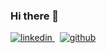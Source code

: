 ### Hi there 👋
<p>
  <a href="https://www.linkedin.com/in/dudgns0908/" rel="nofollow noreferrer">
    <img src="https://img.shields.io/badge/LinkedIn-0077B5?style=for-the-badge&logo=linkedin&logoColor=white" alt="linkedin">
  </a> &nbsp; 
  <a href="https://github.com/dudgns0908" rel="nofollow noreferrer">
    <img src="https://img.shields.io/badge/GitHub-100000?style=for-the-badge&logo=github&logoColor=white" alt="github">
  </a>
</p>

<!-- <img src="https://github-readme-stats.vercel.app/api?username=dudgns0908&theme=black"> -->
<!-- <img src="https://github-readme-stats.vercel.app/api/top-langs/?username=dudgns0908&theme=black"> -->

<!--
**dudgns0908/dudgns0908** is a ✨ _special_ ✨ repository because its `README.md` (this file) appears on your GitHub profile.

Here are some ideas to get you started:

- 🔭 I’m currently working on ...
- 🌱 I’m currently learning ...
- 👯 I’m looking to collaborate on ...
- 🤔 I’m looking for help with ...
- 💬 Ask me about ...
- 📫 How to reach me: ...
- 😄 Pronouns: ...
- ⚡ Fun fact: ...
-->
